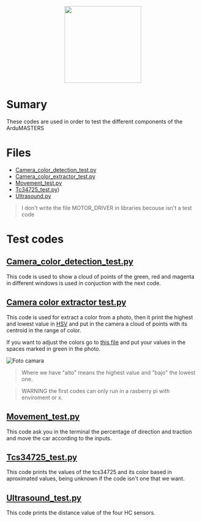 <p align="center">
  <img width="200" height="200" Src="https://github.com/Ploirad/WRO-2024-ArduMASTERS/blob/main/Process/MASTERS.jpeg">
</p> 

# Sumary
These codes are used in order to test the different components of the ArduMASTERS 

# Files
- [Camera_color_detection_test.py](#camera_color_detection_testpy)
- [Camera_color_extractor_test.py](#camera-color-extractor-testpy)
- [Movement_test.py](#movement_testpy)
- [Tc34725_test.py](#tcs34725_testpy))
- [Ultrasound.py](#ultrasound_testpy)

> I don't write the file MOTOR_DRIVER in libraries becouse isn't a test code

# Test codes
## [Camera_color_detection_test.py](https://github.com/Ploirad/WRO-2024-ArduMASTERS/blob/main/Src/Test%20codes/camera_color_detection_test.py)
This code is used to show a cloud of points of the green, red and magenta in different windows is used in conjuction with the next code.

## [Camera color extractor test.py](https://github.com/Ploirad/WRO-2024-ArduMASTERS/blob/main/Src/Test%20codes/Camera_color_extractor_test.py)
This code is used for extract a color from a photo, then it print the highest and lowest value in [HSV](https://pro.arcgis.com/es/pro-app/latest/help/analysis/raster-functions/color-model-conversion-function.htm#:~:text=El%20modelo%20de%20color%20HSV,admite%20entradas%20de%203%20bandas) and put in the camera a cloud of points with its centroid in the range of color.

If you want to adjust the colors go to [this file](https://github.com/Ploirad/WRO-2024-ArduMASTERS/blob/main/Src/Main/Libraries/New_color_detector.py) and put your values in the spaces marked in green in the photo.

![Foto camara](https://github.com/user-attachments/assets/9910ef55-61b3-4c22-b79f-0179ffdf60ef)

> Where we have "alto" means the highest value and "bajo" the lowest one.

> WARNING the first codes can only run in a rasberry pi with enviroment or x.

## [Movement_test.py](https://github.com/Ploirad/WRO-2024-ArduMASTERS/blob/main/Src/Test%20codes/Movement_test.py)

This code ask you in the terminal the percentage of direction and traction and move the car according to the inputs.

## [Tcs34725_test.py](https://github.com/Ploirad/WRO-2024-ArduMASTERS/blob/main/Src/Test%20codes/Tcs34725_test.py)

This code prints the values of the tcs34725 and its color based in aproximated values, being unknown if the code isn't one that we want.

## [Ultrasound_test.py](https://github.com/Ploirad/WRO-2024-ArduMASTERS/blob/mainV2/Src/Test%20codes/Ultrasound_test.py)

This code prints the distance value of the four HC sensors.
